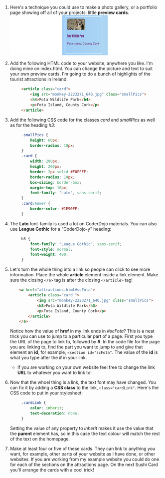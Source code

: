 1. Here's a technique you could use to make a photo gallery, or a portfolio page showing off all of your projects: little **preview cards**. ![](assets/previewCard_800_214.png)

2. Add the following HTML code to your website, anywhere you like. I'm doing mine on index.html. You can change the picture and text to suit your own preview cards. I'm going to do a bunch of highlights of the tourist attractions in Ireland.
   ```html
        <article class="card">
            <img src="monkey-2223271_640.jpg" class="smallPics">
            <h4>Fota Wildlife Park</h4>
            <p>Fota Island, County Cork</p>
		</article>
   ```
    
3. Add the following CSS code for the classes _card_ and _smallPics_ as well as for the heading _h3_:
   ```css
        .smallPics {
            height: 60px;
            border-radius: 10px;
        }
        .card {
            width: 200px;
            height: 200px;
            border: 2px solid #F0FFFF;
            border-radius: 10px;
            box-sizing: border-box;
            margin-top: 10px;
            font-family: "Lato", sans-serif;
        }
        .card:hover {
            border-color: #1E90FF;
        }
   ```

4. The **Lato** font-family is used a lot on CoderDojo materials. You can also use **League Gothic** for a "CoderDojo-y" heading:
   ```css
        h3 {
            font-family: "League Gothic", sans-serif;
            font-style: normal;
            font-weight: 400;
        }
   ```

5. Let's turn the whole thing into a link so people can click to see more information. Place the whole **article** element inside a link element. Make sure the closing `</a>` tag is after the closing `</article>` tag! 
    ```html
        <a href="attractions.html#scFota">  
            <article class="card ">
                <img src="monkey-2223271_640.jpg" class="smallPics">
                <h3>Fota Wildlife Park</h3>
                <p>Fota Island, County Cork</p>
            </article>
        </a>
    ```
    Notice how the value of **href** in my link ends in _#scFota_? This is a neat trick you can use to jump to a particular part of a page. First you type the URL of the page to link to, followed by **#**. In the code file for the page you are linking to, find the part you want to jump to and give that element an **id**, for example, `<section id="scFota"`. The value of the **id** is what you type after the **#** in your link.
    * If you are working on your own website feel free to change the link **URL** to whatever you want to link to!

7. Now that the whoel thing is a link, the text font may have changed. You can fix it by adding a **CSS class** to the link, `class="cardLink"`. Here's the CSS code to put in your stylesheet:
   ```css
        .cardLink {
            color: inherit;
            text-decoration: none;
        }
   ```
   Setting the value of any property to _inherit_ makes it use the value that the **parent** element has, so in this case the text colour will match the rest of the text on the homepage.

8. Make at least four or five of these cards. They can link to anything you want, for example, other parts of your website as I have done, or other websites. If you are working from my example website you could do one for each of the sections on the attractions page. On the next Sushi Card you'll arrange the cards with a cool trick!